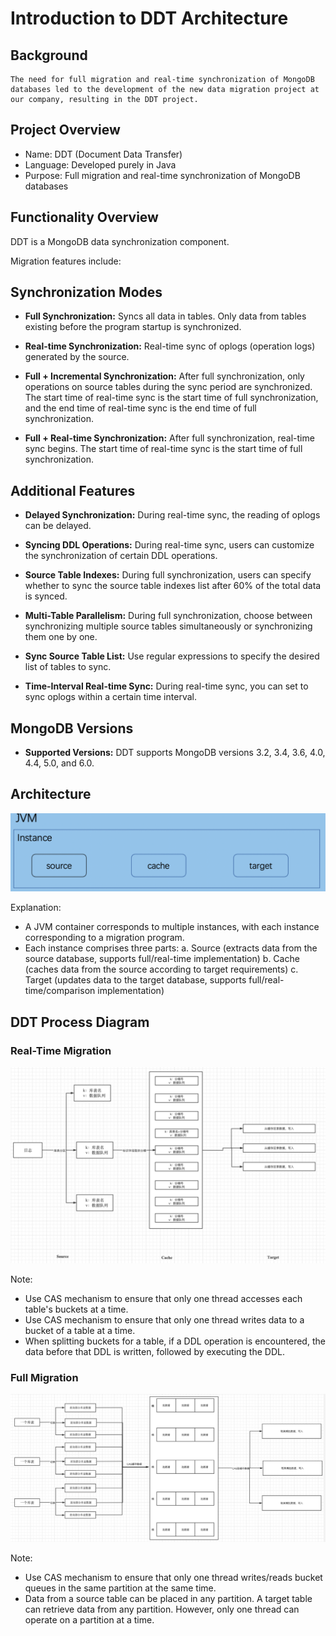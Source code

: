 # Introduction to DDT Architecture

## Background

    The need for full migration and real-time synchronization of MongoDB databases led to the development of the new data migration project at our company, resulting in the DDT project.

## Project Overview

- Name: DDT (Document Data Transfer)
- Language: Developed purely in Java
- Purpose: Full migration and real-time synchronization of MongoDB databases

## Functionality Overview

DDT is a MongoDB data synchronization component.

Migration features include:

## Synchronization Modes

- **Full Synchronization:** Syncs all data in tables. Only data from tables existing before the program startup is synchronized.

- **Real-time Synchronization:** Real-time sync of oplogs (operation logs) generated by the source.

- **Full + Incremental Synchronization:** After full synchronization, only operations on source tables during the sync period are synchronized. The start time of real-time sync is the start time of full synchronization, and the end time of real-time sync is the end time of full synchronization.

- **Full + Real-time Synchronization:** After full synchronization, real-time sync begins. The start time of real-time sync is the start time of full synchronization.

## Additional Features

- **Delayed Synchronization:** During real-time sync, the reading of oplogs can be delayed.

- **Syncing DDL Operations:** During real-time sync, users can customize the synchronization of certain DDL operations.

- **Source Table Indexes:** During full synchronization, users can specify whether to sync the source table indexes list after 60% of the total data is synced.

- **Multi-Table Parallelism:** During full synchronization, choose between synchronizing multiple source tables simultaneously or synchronizing them one by one.

- **Sync Source Table List:** Use regular expressions to specify the desired list of tables to sync.

- **Time-Interval Real-time Sync:** During real-time sync, you can set to sync oplogs within a certain time interval.

## MongoDB Versions

- **Supported Versions:** DDT supports MongoDB versions 3.2, 3.4, 3.6, 4.0, 4.4, 5.0, and 6.0.

## Architecture

![DDT Architecture](../../images/document-data-transfer/img_8.png)

Explanation:

- A JVM container corresponds to multiple instances, with each instance corresponding to a migration program.
- Each instance comprises three parts:
  a. Source (extracts data from the source database, supports full/real-time implementation)
  b. Cache (caches data from the source according to target requirements)
  c. Target (updates data to the target database, supports full/real-time/comparison implementation)

## DDT Process Diagram

### Real-Time Migration

![Real-Time Migration](../../images/document-data-transfer/img_9.png)

Note:

- Use CAS mechanism to ensure that only one thread accesses each table's buckets at a time.
- Use CAS mechanism to ensure that only one thread writes data to a bucket of a table at a time.
- When splitting buckets for a table, if a DDL operation is encountered, the data before that DDL is written, followed by executing the DDL.

### Full Migration

![Full Migration](../../images/document-data-transfer/img_10.png)

Note:

- Use CAS mechanism to ensure that only one thread writes/reads bucket queues in the same partition at the same time.
- Data from a source table can be placed in any partition. A target table can retrieve data from any partition. However, only one thread can operate on a partition at a time.
